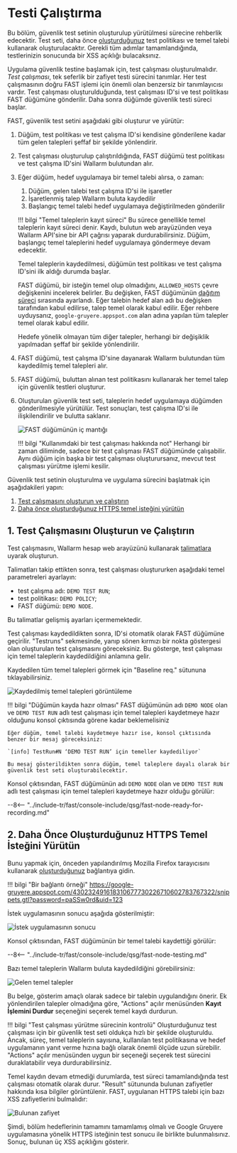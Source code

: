 [img-fast-node-internals]: ../../images/fast/qsg/en/test-run/18-qsg-fast-test-run-proxy-internals.png
[img-view-recording-cloud]: ../../images/fast/qsg/common/test-run/20-qsg-fast-test-run-baselines-recording.png
[img-request-exec-result]:  ../../images/fast/qsg/common/test-run/22-qsg-fast-test-run-gruyere-request.png
[img-incoming-baselines]:   ../../images/fast/qsg/common/test-run/23-qsg-fast-test-run-processing.png    
[img-xss-found]:            ../../images/fast/qsg/common/test-run/24-qsg-fast-test-run-vuln.png


[link-deployment]:          deployment.md
[link-wl-console]:          https://us1.my.wallarm.com
[link-previous-chapter]:    test-preparation.md
[link-create-tr-gui]:       ../operations/create-testrun.md#creating-a-test-run-via-web-interface

[anchor1]:  #1-create-and-run-the-test-run  
[anchor2]:  #2-execute-the-https-baseline-request-you-created-earlier 

    
    
#   Testi Çalıştırma

Bu bölüm, güvenlik test setinin oluşturulup yürütülmesi sürecine rehberlik edecektir. Test seti, daha önce [oluşturduğunuz][link-previous-chapter] test politikası ve temel talebi kullanarak oluşturulacaktır. Gerekli tüm adımlar tamamlandığında, testlerinizin sonucunda bir XSS açıklığı bulacaksınız.

Uygulama güvenlik testine başlamak için, test çalışması oluşturulmalıdır. *Test çalışması*, tek seferlik bir zafiyet testi sürecini tanımlar. Her test çalışmasının doğru FAST işlemi için önemli olan benzersiz bir tanımlayıcısı vardır. Test çalışması oluşturulduğunda, test çalışması ID'si ve test politikası FAST düğümüne gönderilir. Daha sonra düğümde güvenlik testi süreci başlar.

FAST, güvenlik test setini aşağıdaki gibi oluşturur ve yürütür:

1.  Düğüm, test politikası ve test çalışma ID'si kendisine gönderilene kadar tüm gelen talepleri şeffaf bir şekilde yönlendirir.

2.  Test çalışması oluşturulup çalıştırıldığında, FAST düğümü test politikası ve test çalışma ID'sini Wallarm bulutundan alır.

3.  Eğer düğüm, hedef uygulamaya bir temel talebi alırsa, o zaman:
    1.  Düğüm, gelen talebi test çalışma ID'si ile işaretler
    2.  İşaretlenmiş talep Wallarm buluta kaydedilir
    3.  Başlangıç temel talebi hedef uygulamaya değiştirilmeden gönderilir
    
    !!! bilgi "Temel taleplerin kayıt süreci"
        Bu sürece genellikle temel taleplerin kayıt süreci denir. Kaydı, bulutun web arayüzünden veya Wallarm API'sine bir API çağrısı yaparak durdurabilirsiniz. Düğüm, başlangıç temel taleplerini hedef uygulamaya göndermeye devam edecektir.
    
    Temel taleplerin kaydedilmesi, düğümün test politikası ve test çalışma ID'sini ilk aldığı durumda başlar.
    
    FAST düğümü, bir isteğin temel olup olmadığını, `ALLOWED_HOSTS` çevre değişkenini incelerek belirler. Bu değişken, FAST düğümünün [dağıtım süreci][link-deployment] sırasında ayarlandı. Eğer talebin hedef alan adı bu değişken tarafından kabul edilirse, talep temel olarak kabul edilir. Eğer rehbere uyduysanız, `google-gruyere.appspot.com` alan adına yapılan tüm talepler temel olarak kabul edilir.
    
    Hedefe yönelik olmayan tüm diğer talepler, herhangi bir değişiklik yapılmadan şeffaf bir şekilde yönlendirilir.

4.  FAST düğümü, test çalışma ID'sine dayanarak Wallarm bulutundan tüm kaydedilmiş temel talepleri alır.

5.  FAST düğümü, buluttan alınan test politikasını kullanarak her temel talep için güvenlik testleri oluşturur.

6.  Oluşturulan güvenlik test seti, taleplerin hedef uygulamaya düğümden gönderilmesiyle yürütülür. Test sonuçları, test çalışma ID'si ile ilişkilendirilir ve bulutta saklanır.

    ![FAST düğümünün iç mantığı][img-fast-node-internals]

    !!! bilgi "Kullanımdaki bir test çalışması hakkında not"
        Herhangi bir zaman diliminde, sadece bir test çalışması FAST düğümünde çalışabilir. Aynı düğüm için başka bir test çalışması oluşturursanız, mevcut test çalışması yürütme işlemi kesilir.
       
Güvenlik test setinin oluşturulma ve uygulama sürecini başlatmak için aşağıdakileri yapın:

1.  [Test çalışmasını oluşturun ve çalıştırın][anchor1]
2.  [Daha önce oluşturduğunuz HTTPS temel isteğini yürütün][anchor2]
    
##  1.  Test Çalışmasını Oluşturun ve Çalıştırın  

Test çalışmasını, Wallarm hesap web arayüzünü kullanarak [talimatlara][link-create-tr-gui] uyarak oluşturun.

Talimatları takip ettikten sonra, test çalışması oluştururken aşağıdaki temel parametreleri ayarlayın:

* test çalışma adı: `DEMO TEST RUN`;
* test politikası: `DEMO POLICY`;
* FAST düğümü: `DEMO NODE`.

Bu talimatlar gelişmiş ayarları içermemektedir.

Test çalışması kaydedildikten sonra, ID'si otomatik olarak FAST düğümüne geçirilir. "Testruns" sekmesinde, yanıp sönen kırmızı bir nokta göstergesi olan oluşturulan test çalışmasını göreceksiniz. Bu gösterge, test çalışması için temel taleplerin kaydedildiğini anlamına gelir.

Kaydedilen tüm temel talepleri görmek için "Baseline req." sütununa tıklayabilirsiniz.

![Kaydedilmiş temel talepleri görüntüleme][img-view-recording-cloud]

!!! bilgi "Düğümün kayda hazır olması"
    FAST düğümünün adı `DEMO NODE` olan ve `DEMO TEST RUN` adlı test çalışması için temel talepleri kaydetmeye hazır olduğunu konsol çıktısında görene kadar beklemelisiniz
    
    Eğer düğüm, temel talebi kaydetmeye hazır ise, konsol çıktısında benzer bir mesaj göreceksiniz:
    
    `[info] TestRun#N ‘DEMO TEST RUN’ için temeller kaydediliyor`
    
    Bu mesaj gösterildikten sonra düğüm, temel taleplere dayalı olarak bir güvenlik test seti oluşturabilecektir.    

Konsol çıktısından, FAST düğümünün adı `DEMO NODE` olan ve `DEMO TEST RUN` adlı test çalışması için temel talepleri kaydetmeye hazır olduğu görülür:

--8<-- "../include-tr/fast/console-include/qsg/fast-node-ready-for-recording.md"
    
    
##  2.  Daha Önce Oluşturduğunuz HTTPS Temel İsteğini Yürütün

Bunu yapmak için, önceden yapılandırılmış Mozilla Firefox tarayıcısını kullanarak [oluşturduğunuz][link-previous-chapter] bağlantıya gidin.

!!! bilgi "Bir bağlantı örneği"
    <https://google-gruyere.appspot.com/430232491618310677730226710602783767322/snippets.gtl?password=paSSw0rd&uid=123>

İstek uygulamasının sonucu aşağıda gösterilmiştir:

![İstek uygulamasının sonucu][img-request-exec-result]

Konsol çıktısından, FAST düğümünün bir temel talebi kaydettiği görülür:

--8<-- "../include-tr/fast/console-include/qsg/fast-node-testing.md"

Bazı temel taleplerin Wallarm buluta kaydedildiğini görebilirsiniz:

![Gelen temel talepler][img-incoming-baselines]

Bu belge, gösterim amaçlı olarak sadece bir talebin uygulandığını önerir. Ek yönlendirilen talepler olmadığına göre, "Actions" açılır menüsünden **Kayıt İşlemini Durdur** seçeneğini seçerek temel kaydı durdurun.

!!! bilgi "Test çalışması yürütme sürecinin kontrolü"
    Oluşturduğunuz test çalışması için bir güvenlik test seti oldukça hızlı bir şekilde oluşturuldu. Ancak, süreç, temel taleplerin sayısına, kullanılan test politikasına ve hedef uygulamanın yanıt verme hızına bağlı olarak önemli ölçüde uzun sürebilir. "Actions" açılır menüsünden uygun bir seçeneği seçerek test sürecini duraklatabilir veya durdurabilirsiniz.

Temel kaydın devam etmediği durumlarda, test süreci tamamlandığında test çalışması otomatik olarak durur. "Result" sütununda bulunan zafiyetler hakkında kısa bilgiler görüntülenir. FAST, uygulanan HTTPS talebi için bazı XSS zafiyetlerini bulmalıdır:

![Bulunan zafiyet][img-xss-found]
    
Şimdi, bölüm hedeflerinin tamamını tamamlamış olmalı ve Google Gruyere uygulamasına yönelik HTTPS isteğinin test sonucu ile birlikte bulunmalısınız. Sonuç, bulunan üç XSS açıklığını gösterir.
